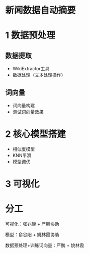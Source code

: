 # **新闻数据自动摘要**

# 1 数据预处理

## 数据提取
- WikiExtractor工具
- 数据处理（文本处理操作）
## 词向量
- 词向量构建
- 测试词向量效果
# 2 核心模型搭建

- 相似度模型
- KNN平滑
- 模型调优
# 3 可视化

# 分工

可视化：张兆康 + 严鹏协助

模型：俞谷阳 + 姚林霞协助

数据预处理+训练词向量：严鹏 + 姚林霞